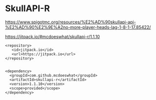 # SkullAPI-R

https://www.spigotmc.org/resources/%E2%AD%90skullapi-api-%E2%AD%90%E2%9E%A2no-more-player-heads-lag-1-8-1-17.85422/


https://jitpack.io/#mcdoeswhat/skullapi-r/1.1.10

```
<repository>
   <id>jitpack.io</id>
   <url>https://jitpack.io</url>
</repository>
		
		
<dependency>
  <groupId>com.github.mcdoeswhat</groupId>
  <artifactId>skullapi-r</artifactId>
  <version>1.1.10</version>
  <scope>provided</scope>
</dependency>
```
